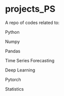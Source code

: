 # projects_PS

A repo of codes related to:

  Python
  
  Numpy
  
  Pandas
  
  Time Series Forecasting
  
  Deep Learning 
  
  Pytorch
  
  Statistics

